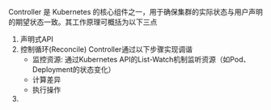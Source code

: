 
Controller 是 Kubernetes 的核心组件之一，用于确保集群的实际状态与用户声明的期望状态一致。其工作原理可概括为以下三点
1. 声明式API
2. 控制循环(Reconcile)
    Controller通过以下步骤实现调谐
    - 监控资源: 通过Kubernetes API的List-Watch机制监听资源（如Pod、Deployment的状态变化）
    - 计算差异
    - 执行操作
3. 